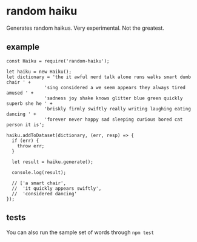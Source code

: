 # random haiku

Generates random haikus. Very experimental. Not the greatest.

## example

    const Haiku = require('random-haiku');

    let haiku = new Haiku();
    let dictionary = 'the it awful nerd talk alone runs walks smart dumb chair ' +
                  'sing considered a we seem appears they always tired amused ' +
                  'sadness joy shake knows glitter blue green quickly superb she he ' +
                  'briskly firmly swiftly really writing laughing eating dancing ' +
                  'forever never happy sad sleeping curious bored cat person it is';

    haiku.addToDataset(dictionary, (err, resp) => {
      if (err) {
        throw err;
      }

      let result = haiku.generate();

      console.log(result);

      // ['a smart chair',
      //  'it quickly appears swiftly',
      //  'considered dancing'
    });

## tests

You can also run the sample set of words through `npm test`
